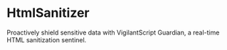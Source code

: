 # HtmlSanitizer
Proactively shield sensitive data with VigilantScript Guardian, a real-time HTML sanitization sentinel.

